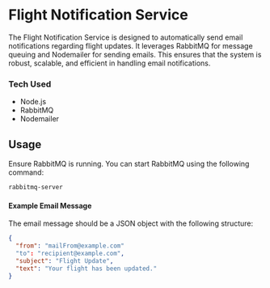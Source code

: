 # Flight Notification Service
The Flight Notification Service is designed to automatically send email notifications regarding flight updates. It leverages RabbitMQ for message queuing and Nodemailer for sending emails. This ensures that the system is robust, scalable, and efficient in handling email notifications.

### Tech Used
- Node.js
- RabbitMQ
- Nodemailer

## Usage
Ensure RabbitMQ is running. You can start RabbitMQ using the following command:

```bash
rabbitmq-server
```


#### Example Email Message
The email message should be a JSON object with the following structure:

```json
{
  "from": "mailFrom@example.com"
  "to": "recipient@example.com",
  "subject": "Flight Update",
  "text": "Your flight has been updated."
}
```
